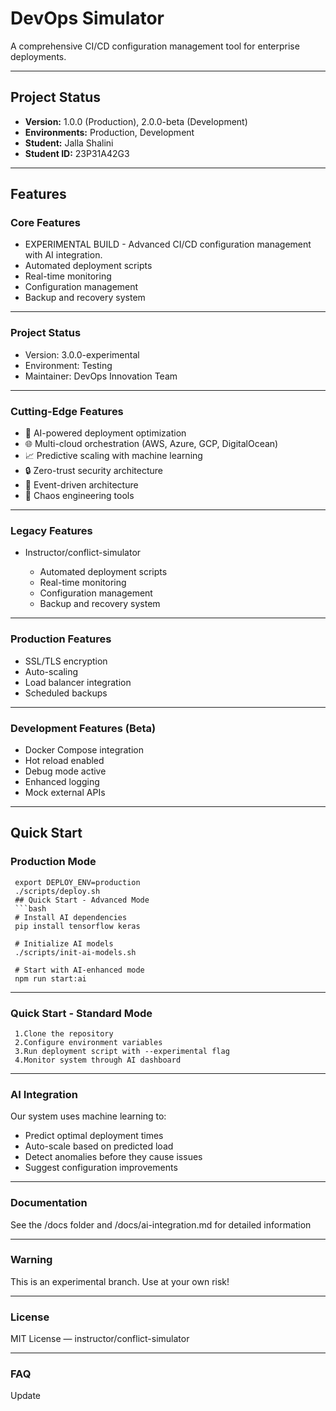# DevOps Simulator

A comprehensive CI/CD configuration management tool for enterprise deployments.

---

## Project Status
- **Version:** 1.0.0 (Production), 2.0.0-beta (Development)
- **Environments:** Production, Development 
- **Student:** Jalla Shalini  
- **Student ID:** 23P31A42G3  

---

## Features

### Core Features
- EXPERIMENTAL BUILD - Advanced CI/CD configuration management with AI integration.  
- Automated deployment scripts  
- Real-time monitoring  
- Configuration management  
- Backup and recovery system  

---

### Project Status
- Version: 3.0.0-experimental
- Environment: Testing
- Maintainer: DevOps Innovation Team

---

### Cutting-Edge Features
- 🤖 AI-powered deployment optimization  
- 🌐 Multi-cloud orchestration (AWS, Azure, GCP, DigitalOcean)  
- 📈 Predictive scaling with machine learning  
- 🔒 Zero-trust security architecture  
- 🌊 Event-driven architecture  
- 🎯 Chaos engineering tools  

---

### Legacy Features
- Instructor/conflict-simulator

  - Automated deployment scripts
  - Real-time monitoring
  - Configuration management
  - Backup and recovery system

---

### Production Features
- SSL/TLS encryption  
- Auto-scaling  
- Load balancer integration  
- Scheduled backups  

---

### Development Features (Beta)
- Docker Compose integration  
- Hot reload enabled  
- Debug mode active  
- Enhanced logging  
- Mock external APIs  

---

## Quick Start

### Production Mode

     export DEPLOY_ENV=production
     ./scripts/deploy.sh
     ## Quick Start - Advanced Mode
     ```bash
     # Install AI dependencies
     pip install tensorflow keras

     # Initialize AI models
     ./scripts/init-ai-models.sh

     # Start with AI-enhanced mode
     npm run start:ai

---

### Quick Start - Standard Mode
     1.Clone the repository
     2.Configure environment variables
     3.Run deployment script with --experimental flag
     4.Monitor system through AI dashboard

--- 

### AI Integration
Our system uses machine learning to:
   - Predict optimal deployment times
   - Auto-scale based on predicted load
   - Detect anomalies before they cause issues
   - Suggest configuration improvements

---

### Documentation

See the /docs folder and /docs/ai-integration.md for detailed information

---

### Warning

This is an experimental branch. Use at your own risk!

---

### License

MIT License — instructor/conflict-simulator

---

### FAQ
Update
